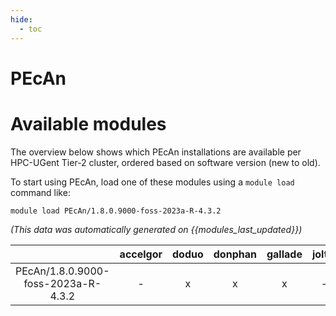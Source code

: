 ```yaml
---
hide:
  - toc
---
```


PEcAn
=====

# Available modules


The overview below shows which PEcAn installations are available per HPC-UGent Tier-2 cluster, ordered based on software version (new to old).

To start using PEcAn, load one of these modules using a `module load` command like:

```shell
module load PEcAn/1.8.0.9000-foss-2023a-R-4.3.2
```

*(This data was automatically generated on {{modules_last_updated}})*  

| |accelgor|doduo|donphan|gallade|joltik|shinx|
| :---: | :---: | :---: | :---: | :---: | :---: | :---: |
|PEcAn/1.8.0.9000-foss-2023a-R-4.3.2|-|x|x|x|-|x|
